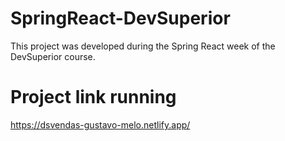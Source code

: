 # SpringReact-DevSuperior
This project was developed during the Spring React week of the DevSuperior course.

# Project link running
https://dsvendas-gustavo-melo.netlify.app/
